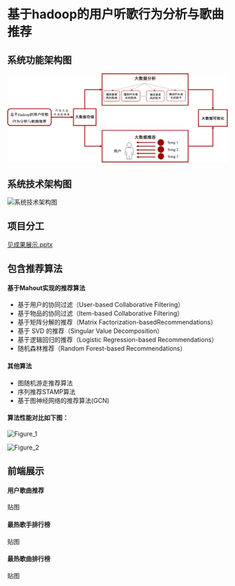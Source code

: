 # 基于hadoop的用户听歌行为分析与歌曲推荐

## 系统功能架构图

![系统功能架构图](https://github.com/GLA1VE11/bigdata-analysis/blob/master/%E7%B3%BB%E7%BB%9F%E5%8A%9F%E8%83%BD%E6%9E%B6%E6%9E%84%E5%9B%BE.png)

## 系统技术架构图

![系统技术架构图](F:\研一上学习\周五上午大数据分析\系统技术架构图.png)

## 项目分工

[见成果展示.pptx](https://github.com/GLA1VE11/bigdata-analysis/blob/main/%E6%88%90%E6%9E%9C%E5%B1%95%E7%A4%BA.pptx)

## 包含推荐算法

#### 基于Mahout实现的推荐算法

- 基于用户的协同过滤（User-based Collaborative Filtering）
- 基于物品的协同过滤（Item-based Collaborative Filtering）
- 基于矩阵分解的推荐（Matrix Factorization-basedRecommendations）
- 基于 SVD 的推荐（Singular Value Decomposition）
- 基于逻辑回归的推荐（Logistic Regression-based Recommendations）
- 随机森林推荐（Random Forest-based Recommendations）

#### 其他算法

- 图随机游走推荐算法
- 序列推荐STAMP算法
- 基于图神经网络的推荐算法(GCN)

#### 算法性能对比如下图：

![Figure_1](F:\研一上学习\周五上午大数据分析\Figure_1.png)

![Figure_2](F:\研一上学习\周五上午大数据分析\Figure_2.png)

## 前端展示

#### 用户歌曲推荐

贴图

#### 最热歌手排行榜

贴图

#### 最热歌曲排行榜

贴图



